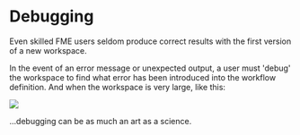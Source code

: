 # Debugging #
Even skilled FME users seldom produce correct results with the first version of a new workspace.

In the event of an error message or unexpected output, a user must 'debug' the workspace to find what error has been introduced into the workflow definition. And when the workspace is very large, like this:

![](https://raw.githubusercontent.com/FMEEvangelist/FME-Desktop-Basic-Training-Manual-Images/master/Img3.35.LargeWorkspace.jpg)

...debugging can be as much an art as a science.

